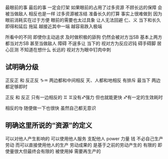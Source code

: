 最眼前的事 最后的事 一定会打架
如果眼前的占用了过多资源 不顾长远的保障 会被当做敌人
相反也是一样
过多资源被冻结 准备长久的打算 事实上很难做到
因为眼前消耗实在过于方便
眼前的需要也太过具象 让人无法回避
仁、义
当下和长久 即得和延后 拖延
越接近其中一端 越容易跌入极端

所看中的不同 即使你主动追求 及时做积极的舔狗
仍然会被对方当SB
基本上两方都当对方SB 甚至当做敌人 障碍 不逞多让
当下的 视对方为反应迟钝 碍手碍脚 居心叵测 不知道在想什么
长远的 视对方为眼中钉肉中刺

## 试明确分级
正反正 和 反正反 ♑︎♒︎
两边都和中间相反 天、人都和地相反 有排斥 最当下
两边都足够即时

正反 和 反正 只有一边相反的 ♊︎
♊︎没有♐︎强力 但也就能更快
♐︎有一定的生效耗时

相反的♍︎ 随便做一下也很快 虽然自己都无意识

## 明确这里所说的“资源”的定义
可以对他人产生影响的 可以使用他人服务 支配他人
power 力量
钱
不必自己生产 劳动 而可以直接使用他人的生产 劳动成果的
是基于之前的劳动产生的 有限的 即使量很大但最终会有限的
被使用掉 需要再生产的
